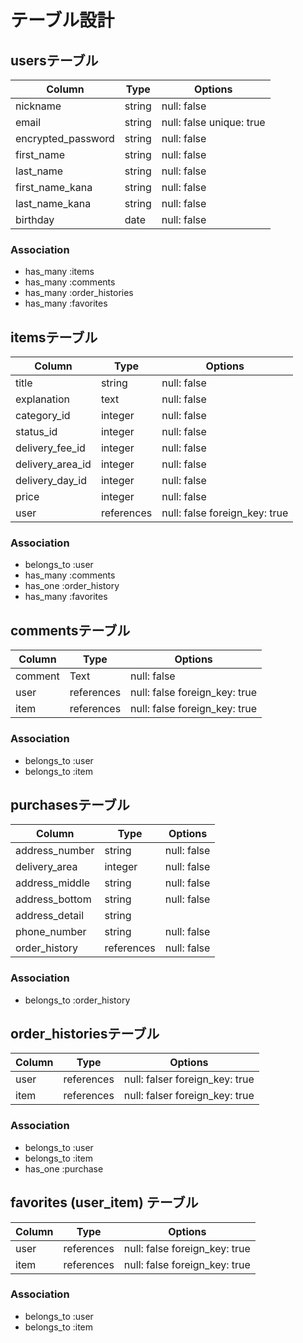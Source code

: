 # テーブル設計

## usersテーブル

| Column             | Type   | Options                  |
| ------------------ | ------ | ------------------------ |
| nickname           | string | null: false              |
| email              | string | null: false unique: true |
| encrypted_password | string | null: false              |
| first_name         | string | null: false              |
| last_name          | string | null: false              |
| first_name_kana    | string | null: false              |
| last_name_kana     | string | null: false              |
| birthday           | date   | null: false              |

### Association

- has_many :items
- has_many :comments
- has_many :order_histories
- has_many :favorites

## itemsテーブル

| Column           | Type       | Options                       |
| ---------------- | ---------- | ----------------------------- |
| title            | string     | null: false                   |
| explanation      | text       | null: false                   |
| category_id      | integer    | null: false                   |
| status_id        | integer    | null: false                   |
| delivery_fee_id  | integer    | null: false                   |
| delivery_area_id | integer    | null: false                   |
| delivery_day_id  | integer    | null: false                   |
| price            | integer    | null: false                   |
| user             | references | null: false foreign_key: true |

### Association

- belongs_to :user
- has_many :comments
- has_one :order_history
- has_many :favorites

## commentsテーブル

| Column  | Type       | Options                       |
| ------- | ---------- | ----------------------------- |
| comment | Text       | null: false                   |
| user    | references | null: false foreign_key: true |
| item    | references | null: false foreign_key: true |

### Association

- belongs_to :user
- belongs_to :item

## purchasesテーブル

| Column         | Type       | Options                        |
| -------------- | ---------- | ------------------------------ |
| address_number | string     | null: false                    |
| delivery_area  | integer    | null: false                    |
| address_middle | string     | null: false                    |
| address_bottom | string     | null: false                    |
| address_detail | string     |                                |
| phone_number   | string     | null: false                    |
| order_history  | references | null: false                    |

### Association

- belongs_to :order_history

## order_historiesテーブル

| Column   | Type       | Options                        |
| -------- | ---------- | ------------------------------ |
| user     | references | null: falser foreign_key: true |
| item     | references | null: falser foreign_key: true |

### Association

- belongs_to :user
- belongs_to :item
- has_one :purchase

## favorites (user_item) テーブル

| Column | Type       | Options                       |
| ------ | ---------- | ----------------------------- |
| user   | references | null: false foreign_key: true |
| item   | references | null: false foreign_key: true |

### Association

- belongs_to :user
- belongs_to :item